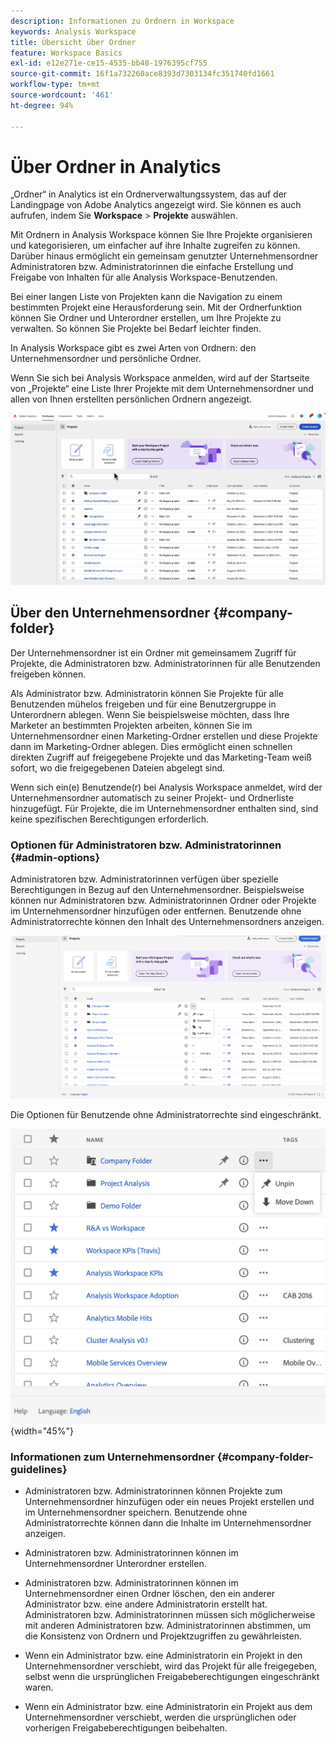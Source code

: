 ```yaml
---
description: Informationen zu Ordnern in Workspace
keywords: Analysis Workspace
title: Übersicht über Ordner
feature: Workspace Basics
exl-id: e12e271e-ce15-4535-bb48-1976395cf755
source-git-commit: 16f1a732260ace8393d7303134fc351740fd1661
workflow-type: tm+mt
source-wordcount: '461'
ht-degree: 94%

---
```


# Über Ordner in Analytics

„Ordner“ in Analytics ist ein Ordnerverwaltungssystem, das auf der Landingpage von Adobe Analytics angezeigt wird. Sie können es auch aufrufen, indem Sie **Workspace** > **Projekte** auswählen.

Mit Ordnern in Analysis Workspace können Sie Ihre Projekte organisieren und kategorisieren, um einfacher auf ihre Inhalte zugreifen zu können. Darüber hinaus ermöglicht ein gemeinsam genutzter Unternehmensordner Administratoren bzw. Administratorinnen die einfache Erstellung und Freigabe von Inhalten für alle Analysis Workspace-Benutzenden.

Bei einer langen Liste von Projekten kann die Navigation zu einem bestimmten Projekt eine Herausforderung sein. Mit der Ordnerfunktion können Sie Ordner und Unterordner erstellen, um Ihre Projekte zu verwalten. So können Sie Projekte bei Bedarf leichter finden.

In Analysis Workspace gibt es zwei Arten von Ordnern: den Unternehmensordner und persönliche Ordner.

Wenn Sie sich bei Analysis Workspace anmelden, wird auf der Startseite von „Projekte“ eine Liste Ihrer Projekte mit dem Unternehmensordner und allen von Ihnen erstellten persönlichen Ordnern angezeigt.

![Projekt-Startseite, auf der Ihre Projekte und der Ordner Firma aufgelistet sind.](/help/analysis-workspace/build-workspace-project/assets/landing-page2.png)

## Über den Unternehmensordner {#company-folder}

Der Unternehmensordner ist ein Ordner mit gemeinsamem Zugriff für Projekte, die Administratoren bzw. Administratorinnen für alle Benutzenden freigeben können.

Als Administrator bzw. Administratorin können Sie Projekte für alle Benutzenden mühelos freigeben und für eine Benutzergruppe in Unterordnern ablegen. Wenn Sie beispielsweise möchten, dass Ihre Marketer an bestimmten Projekten arbeiten, können Sie im Unternehmensordner einen Marketing-Ordner erstellen und diese Projekte dann im Marketing-Ordner ablegen. Dies ermöglicht einen schnellen direkten Zugriff auf freigegebene Projekte und das Marketing-Team weiß sofort, wo die freigegebenen Dateien abgelegt sind.

Wenn sich ein(e) Benutzende(r) bei Analysis Workspace anmeldet, wird der Unternehmensordner automatisch zu seiner Projekt- und Ordnerliste hinzugefügt. Für Projekte, die im Unternehmensordner enthalten sind, sind keine spezifischen Berechtigungen erforderlich.


### Optionen für Administratoren bzw. Administratorinnen {#admin-options}

Administratoren bzw. Administratorinnen verfügen über spezielle Berechtigungen in Bezug auf den Unternehmensordner. Beispielsweise können nur Administratoren bzw. Administratorinnen Ordner oder Projekte im Unternehmensordner hinzufügen oder entfernen. Benutzende ohne Administratorrechte können den Inhalt des Unternehmensordners anzeigen.

![Auf der Seite &quot;Projekte&quot;werden die Admin-Optionen angezeigt.](/help/analysis-workspace/build-workspace-project/assets/admin-options.png)

Die Optionen für Benutzende ohne Administratorrechte sind eingeschränkt.

![Auf der Seite &quot;Projekte&quot;werden die Optionen für Ordner ohne Administratorrechte angezeigt.](/help/analysis-workspace/build-workspace-project/assets/non-admin-folder-options.png){width="45%"}

### Informationen zum Unternehmensordner {#company-folder-guidelines}

- Administratoren bzw. Administratorinnen können Projekte zum Unternehmensordner hinzufügen oder ein neues Projekt erstellen und im Unternehmensordner speichern. Benutzende ohne Administratorrechte können dann die Inhalte im Unternehmensordner anzeigen.

- Administratoren bzw. Administratorinnen können im Unternehmensordner Unterordner erstellen.

- Administratoren bzw. Administratorinnen können im Unternehmensordner einen Ordner löschen, den ein anderer Administrator bzw. eine andere Administratorin erstellt hat. Administratoren bzw. Administratorinnen müssen sich möglicherweise mit anderen Administratoren bzw. Administratorinnen abstimmen, um die Konsistenz von Ordnern und Projektzugriffen zu gewährleisten.

- Wenn ein Administrator bzw. eine Administratorin ein Projekt in den Unternehmensordner verschiebt, wird das Projekt für alle freigegeben, selbst wenn die ursprünglichen Freigabeberechtigungen eingeschränkt waren.

- Wenn ein Administrator bzw. eine Administratorin ein Projekt aus dem Unternehmensordner verschiebt, werden die ursprünglichen oder vorherigen Freigabeberechtigungen beibehalten.
